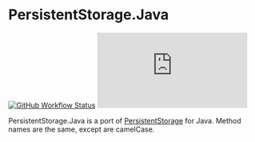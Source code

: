 # PersistentStorage.Java

[![GitHub Workflow Status](https://img.shields.io/github/workflow/status/jtsshieh/PersistentStorage.Java/Build%20Project?style=for-the-badge)](https://github.com/jtsshieh/PersistentStorage.Java/actions?query=workflow%3A%22Build+Project%22)
[![GitHub](https://img.shields.io/github/license/jtsshieh/PersistentStorage.Java?style=for-the-badge)](https://github.com/jtsshieh/PersistentStorage.Java/blob/master/LICENSE)

PersistentStorage.Java is a port of [PersistentStorage](https://github.com/jtsshieh/PersistentStorage) for Java. Method names are the same, except are camelCase.

